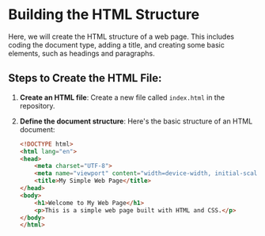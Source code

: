 # Building the HTML Structure

Here, we will create the HTML structure of a web page. This includes coding the document type, adding a title, and creating some basic elements, such as headings and paragraphs.

## Steps to Create the HTML File:
1. **Create an HTML file**:
   Create a new file called `index.html` in the repository.

2. **Define the document structure**:
   Here's the basic structure of an HTML document:

   ```html
   <!DOCTYPE html>
   <html lang="en">
   <head>
       <meta charset="UTF-8">
       <meta name="viewport" content="width=device-width, initial-scale=1.0">
       <title>My Simple Web Page</title>
   </head>
   <body>
       <h1>Welcome to My Web Page</h1>
       <p>This is a simple web page built with HTML and CSS.</p>
   </body>
   </html>

